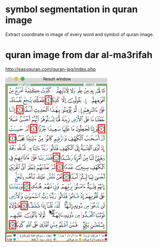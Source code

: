 # symbol segmentation in quran image
Extract coordinate in image of every word and symbol of quran image.

# quran image from dar al-ma3rifah
http://easyquran.com/quran-jpg/index.php

![](captur.gif)
